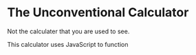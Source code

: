 # The Unconventional Calculator

Not the calculater that you are used to see.

This calculator uses JavaScript to function
